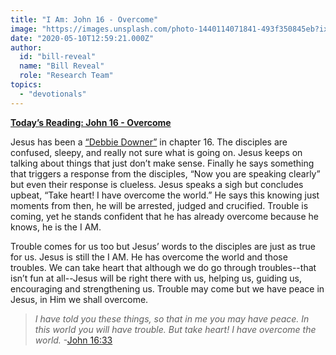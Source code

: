 ```yaml
---
title: "I Am: John 16 - Overcome"
image: "https://images.unsplash.com/photo-1440114071841-493f350845eb?ixlib=rb-1.2.1&q=85&fm=jpg&crop=entropy&cs=srgb&ixid=eyJhcHBfaWQiOjk2NjF9"
date: "2020-05-10T12:59:21.000Z"
author:
  id: "bill-reveal"
  name: "Bill Reveal"
  role: "Research Team"
topics:
  - "devotionals"
---
```

[**Today’s Reading: John 16 - Overcome**][1]

Jesus has been a [“Debbie Downer”][2] in chapter 16. The disciples are confused, sleepy, and really not sure what is going on. Jesus keeps on talking about things that just don’t make sense. Finally he says something that triggers a response from the disciples, “Now you are speaking clearly” but even their response is clueless. Jesus speaks a sigh but concludes upbeat, “Take heart! I have overcome the world.” He says this knowing just moments from then, he will be arrested, judged and crucified. Trouble is coming, yet he stands confident that he has already overcome because he knows, he is the I AM.

Trouble comes for us too but Jesus’ words to the disciples are just as true for us. Jesus is still the I AM. He has overcome the world and those troubles. We can take heart that although we do go through troubles--that isn’t fun at all--Jesus will be right there with us, helping us, guiding us, encouraging and strengthening us. Trouble may come but we have peace in Jesus, in Him we shall overcome.

> _I have told you these things, so that in me you may have peace. In this world you will have trouble. But take heart! I have overcome the world._ -[John 16:33][3]

[1]: https://www.bible.com/111/jhn.16 "Overcome"
[2]: https://www.bible.com/111/jhn.16.6
[3]: https://www.bible.com/111/jhn.16.33